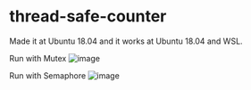 # thread-safe-counter
Made it at Ubuntu 18.04 and it works at Ubuntu 18.04 and WSL.

Run with Mutex
![image](https://user-images.githubusercontent.com/68852298/121776546-79113280-cbc8-11eb-960f-9fd3fdf8805e.png)

Run with Semaphore
![image](https://user-images.githubusercontent.com/68852298/121794830-6f2e1480-cc46-11eb-80ea-da5d0d0ac370.png)
